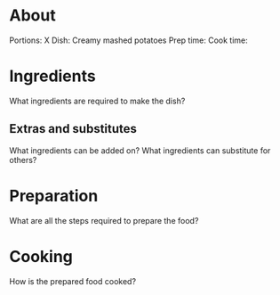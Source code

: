 # About

Portions: X
Dish: Creamy mashed potatoes
Prep time: 
Cook time: 

# Ingredients

What ingredients are required to make the dish?

## Extras and substitutes

What ingredients can be added on? What ingredients can substitute for others?

# Preparation

What are all the steps required to prepare the food?

# Cooking

How is the prepared food cooked?
